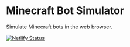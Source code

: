 # Minecraft Bot Simulator

Simulate Minecraft bots in the web browser.

[![Netlify Status](https://api.netlify.com/api/v1/badges/aaef6304-701c-4593-94f2-44f1524717da/deploy-status)](https://app.netlify.com/sites/botsim/deploys)
